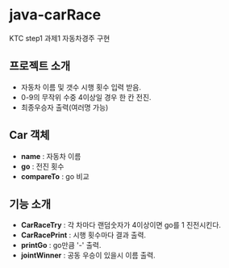 # java-carRace
KTC step1 과제1 자동차경주 구현

## 프로젝트 소개
- 자동차 이름 및 갯수 시행 횟수 입력 받음.
- 0-9의 무작위 수중 4이상일 경우 한 칸 전진.
- 최종우승자 출력(여러명 가능)

## Car 객체
- **name** : 자동차 이름
- **go** : 전진 횟수
- **compareTo** : go 비교
  
## 기능 소개
- **CarRaceTry** : 각 차마다 랜덤숫자가 4이상이면 go를 1 진전시킨다.
- **CarRacePrint** : 시행 횟수마다 결과 출력.
- **printGo** : go만큼 '-' 출력.
- **jointWinner** : 공동 우승이 있을시 이름 출력.
